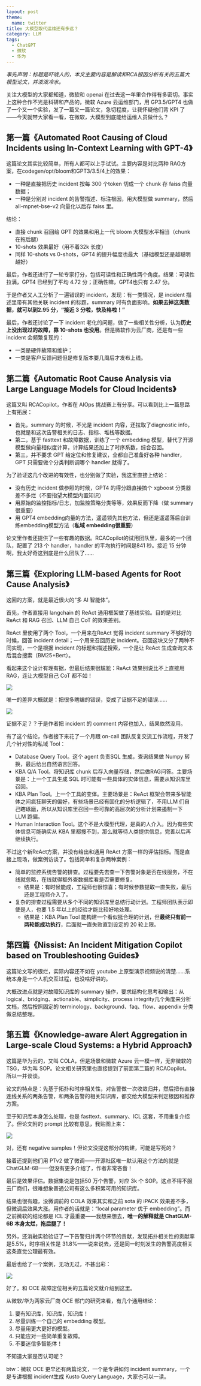 ```yaml
---
layout: post
theme:
  name: twitter
title: 大模型取代运维还有多远？
category: LLM
tags:
  - ChatGPT
  - 微软
  - 华为
---
```


_事先声明：标题是吓唬人的，本文主要内容是解读和RCA根因分析有关的五篇大模型论文，并泼泼冷水。_

关注大模型的大家都知道，微软和 openai 在过去这一年里合作得有多密切。事实上这种合作不光是科研和产品的，微软 Azure 云运维部门，用 GP3.5/GPT4 也做了一个又一个实验，发了一篇又一篇论文，急切程度，让我怀疑他们背 KPI 了——今天就带大家看一看，在微软，大模型到底能给运维人员做什么？

## 第一篇《Automated Root Causing of Cloud Incidents using In-Context Learning with GPT-4》

这篇论文其实比较简单，所有人都可以上手试试。主要内容是对比两种 RAG方案，在codegen/opt/bloom和GPT3/3.5/4上的效果：

* 一种是直接把历史 incident 按每 300 个token 切成一个 chunk 存 faiss 向量数据；
* 一种是分别对 incident 的告警描述、标注根因，用大模型做 summary，然后 all-mpnet-bse-v2 向量化以后存 faiss 里。

结论：

* 直接 chunk 召回给 GPT 的效果和用上一代 bloom 大模型水平相当（chunk 在拖后腿）
* 10-shots 效果最好（用不着32k 长度）
* 同样 10-shots vs 0-shots，GPT4 的提升幅度也最大（基础模型还是越聪明越好）

最后，作者还进行了一轮专家打分，包括可读性和正确性两个角度。结果：可读性拉满，GPT4 已经到了平均 4.72 分；正确性嘛，GPT4也只有 2.47 分。

于是作者又人工分析了一遍错误的 incident，发现：有一类情况，是 incident 描述里带有其他关联 incident 的标题，summary 时有负面影响。**如果去掉这类数据，就可以到2.95 分，“接近 3 分啦，快及格啦！”**

最后，作者还讨论了一下 incident 老化的问题，做了一些相关性分析，认为**历史上没出现过的故障，靠 10-shots 也没用**。但是微软作为云厂商，还是有一些 incident 会频繁复现的：

* 一类是硬件故障和维护；
* 一类是客户反馈问题但是修复版本要几周后才发布上线。

## 第二篇《Automatic Root Cause Analysis via Large Language Models for Cloud Incidents》

这篇又叫 RCACopilot，作者在 AIOps 挑战赛上有分享。可以看到比上一篇思路上有拓展：

* 首先，summary 的时候，不光是 incident 内容，还拉取了diagnostic info，也就是和这次告警相关的日志、指标、堆栈等数据。
* 第二，基于 fasttext 和故障数据，训练了一个 embedding 模型，替代了开源模型做向量相似度计算，计算结果还加上了时序系数，综合召回。
* 第三，并不要求 GPT 给定位和修复建议，全都自己准备好各种 handler，GPT 只需要做个分类判断调哪个 handler 就得了。

为了验证这几个改进的有效性，也分别做了实验，我这里直接上结论：

* 没有历史 incident 做参照的时候，GPT4 的得分跟直接搞个 xgboost 分类器差不多烂（不要指望大模型内置知识）
* 用原始的监控指标/日志，加监控策略分类等等，效果反而下降（做 summary 很重要）
* 用 GPT4 embedding向量的方法，遥遥领先其他方法，但还是遥遥落后自训练embedding模型方法（**私域 embedding很重要**）

论文里作者还提供了一些有趣的数据。RCACopilot的试用团队里，最多的一个团队，配置了 213 个 handler，handler 的平均执行时间是841 秒。接近 15 分钟啊，我太好奇这到底是什么团队了……

## 第三篇《Exploring LLM-based Agents for Root Cause Analysis》

这回的方案，就是最近很火的“多 AI 智能体”。

首先，作者直接用 langchain 的 ReAct 通用框架做了基线实验。目的是对比 ReAct 和 RAG 召回、LLM 自己 CoT 的效果差别。

ReAct 里使用了两个 Tool，一个用来在ReAct 觉得 incident summary 不够好的时候，回答 incident detail；一个用来召回历史 incident。召回这块又分了两种不同实现，一个是根据 incident 的标题和描述搜索，一个是让 ReAct 生成查询文本后混合搜索（BM25+Bert）。

看起来这个设计有理有据，但最后结果很尴尬：ReAct 效果别说比不上直接用 RAG，连让大模型自己 CoT 都不如！

![](/images/uploads/2024-03-29-opsllm-for-copilot_image_1.png)

唯一的差异大概就是：把很多瞎编的错误，变成了证据不足的错误……

![](/images/uploads/2024-03-29-opsllm-for-copilot_image_2.png)

证据不足？？于是作者把 incident 的 comment 内容也加入，结果依然没用。

有了这个结论，作者接下来花了一个月跟 on-call 团队反复交流工作流程，开发了几个针对性的私域 Tool：

* Database Query Tool。这个 agent 负责SQL 生成，查询结果做 Numpy 转换，最后给出自然语言回答。
* KBA Q/A Tool。将知识库 chunk 后存入向量存储，然后做RAG问答。主要场景是：上一个工具生成 SQL 时可能有一些具体的实体信息，需要从知识库里召回。
* KBA Plan Tool。上一个工具的变体。主要场景是：ReAct 框架会带来多智能体之间疯狂聊天的偏好，有些场景已经有固化的分析逻辑了，不用LLM 们自己瞎琢磨，所以从知识库里召回一些可靠的高层次的分析计划来遏制一下 LLM 跑偏。
* Human Interaction Tool。这个不是大模型代理，是真的人介入。因为有些实体信息可能确实从 KBA 里都搜不到，那么就等待人类提供信息，完善以后再继续执行。

不过这个新ReAct方案，并没有给出和通用 ReAct 方案一样的评估指标。而是直接上现场，做案例访谈了。包括简单和复杂两种案例：

* 简单的监控系统告警的排查。过程要先去查一下告警对象是否在线服务，不在线就忽略，在线就得额外查数据库看是否需要修复。
    * 结果是：有时候能成，工程师也很惊喜；有时候参数提取一直失败，最后还是工程师介入了。
* 复杂的排查过程需要从多个不同的知识库里总结行动计划。工程师团队表示即使是人，也要 1.5 年以上的经验才能比较好地处理。
    * 结果是：KBA Plan Tool 能构建一个看似挺合理的计划，但**最终只有前一两轮能成功执行**，后面就一直失败直到设定的 20 轮上限。

## 第四篇《Nissist: An Incident Mitigation Copilot based on Troubleshooting Guides》

这篇论文写的很烂，实际内容还不如在 youtube 上原型演示视频说的清楚……系统本身是一个人机交互过程，也没啥好讲的。

大概改进点就是对故障知识库的 summary 操作，要求结构化思考和输出：从logical、bridging、actionable、simplicity、process integrity几个角度来分析文档，然后按照固定的 terminology、background、faq、flow、appendix 分类做总结整理。

## 第五篇《Knowledge-aware Alert Aggregation in Large-scale Cloud Systems: a Hybrid Approach》

这篇是华为云的，又叫 COLA，但是场景和微软 Azure 云一模一样，无非微软的 TSG，华为叫 SOP。论文相关研究里也直接提到了前面第二篇的 RCACopilot。所以一并谈谈。

论文的特点是：先基于拓扑和时序相关性，对告警做一次收敛归并，然后把有直接连线关系的两条告警，和两条告警的相关知识库，都交给大模型来判定根因和推荐方案。

至于知识库本身怎么处理，也是 fasttext、summary、ICL 这套，不用重复介绍了。但论文附的 prompt 比较有意思，我贴图上来：

![](/images/uploads/2024-03-29-opsllm-for-copilot_image_3.png)

对，还有 negative samples！但论文没提这部分的构建，可能是写死的？

接着还提到他们用 PTv2 做了微调——开源社区唯一默认用这个方法的就是 ChatGLM-6B——但没有更多介绍了，作者非常吝啬！

最后是效果评估。数据集说是包括50 万个告警，对应 3k 个 SOP。这点不得不服云厂商们，很难想象普通公司有这么多积累可用的知识库。

结果也很有趣，没微调前的 COLA 效果其实和之前 sota 的 iPACK 效果差不多，但微调后效果大涨。用作者的话就是：“local parameter 优于 embedding”。而之前微软的结论都是 ICL 才最重要——我想来想去，**唯一的解释就是 ChatGLM-6B 本身太烂，拖后腿了！**

另外，还消融实验验证了一下告警归并两个环节的贡献，发现拓扑相关性的贡献率是5.5%，时序相关性是 31.8%——说来说去，还是同一时刻发生的告警高度相关这条直觉公理最有效。

最后也给了一个案例，无功无过，不甚出彩：

![](/images/uploads/2024-03-29-opsllm-for-copilot_image_4.png)

好了。和 OCE 故障定位相关的五篇论文就介绍到这里。

从微软/华为两家云厂商 OCE 部门的研究来看，有几个通用结论：

1. 要有知识库，知识库，知识库！
2. 尽量训练一个自己的 embedding 模型。
3. 尽量用更大更好的模型。
4. 只能应对一些简单重复故障。
5. 不要迷信多智能体！

不知道大家是否认可呢？

btw：微软 OCE 更早还有两篇论文，一个是专讲如何 incident summary，一个是专讲根据 incident生成 Kusto Query Language，大家也可以一读。
